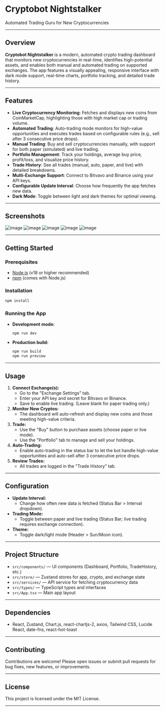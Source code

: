 # Cryptobot Nightstalker

Automated Trading Guru for New Cryptocurrencies

---

## Overview

**Cryptobot Nightstalker** is a modern, automated crypto trading dashboard that monitors new cryptocurrencies in real-time, identifies high-potential assets, and enables both manual and automated trading on supported exchanges. The app features a visually appealing, responsive interface with dark mode support, real-time charts, portfolio tracking, and detailed trade history.

---

## Features

- **Live Cryptocurrency Monitoring**: Fetches and displays new coins from CoinMarketCap, highlighting those with high market cap or trading volume.
- **Automated Trading**: Auto-trading mode monitors for high-value opportunities and executes trades based on configurable rules (e.g., sell after 3 consecutive price drops).
- **Manual Trading**: Buy and sell cryptocurrencies manually, with support for both paper (simulated) and live trading.
- **Portfolio Management**: Track your holdings, average buy price, profit/loss, and visualize price history.
- **Trade History**: See all trades (manual, auto, paper, and live) with detailed breakdowns.
- **Multi-Exchange Support**: Connect to Bitvavo and Binance using your API keys.
- **Configurable Update Interval**: Choose how frequently the app fetches new data.
- **Dark Mode**: Toggle between light and dark themes for optimal viewing.

---

## Screenshots

![image](https://github.com/user-attachments/assets/6990950e-1d6d-4168-a2e2-a90cf88a1bfc)
![image](https://github.com/user-attachments/assets/78b84ca5-2223-424c-a018-54954bde9143)
![image](https://github.com/user-attachments/assets/29d3a5f2-e424-4a9b-873b-4268f30922f3)
![image](https://github.com/user-attachments/assets/1acf531d-5dda-4698-8ff9-455ca9b583ee)
![image](https://github.com/user-attachments/assets/4c06aaca-4014-4731-ac59-4d2e8635dbb1)

---

## Getting Started

### Prerequisites
- [Node.js](https://nodejs.org/) (v18 or higher recommended)
- [npm](https://www.npmjs.com/) (comes with Node.js)

### Installation
```bash
npm install
```

### Running the App
- **Development mode:**
  ```bash
  npm run dev
  ```
- **Production build:**
  ```bash
  npm run build
  npm run preview
  ```

---

## Usage

1. **Connect Exchange(s):**
   - Go to the "Exchange Settings" tab.
   - Enter your API key and secret for Bitvavo or Binance.
   - Save to enable live trading. (Leave blank for paper trading only.)
2. **Monitor New Cryptos:**
   - The dashboard will auto-refresh and display new coins and those meeting high-value criteria.
3. **Trade:**
   - Use the "Buy" button to purchase assets (choose paper or live mode).
   - Use the "Portfolio" tab to manage and sell your holdings.
4. **Auto-Trading:**
   - Enable auto-trading in the status bar to let the bot handle high-value opportunities and auto-sell after 3 consecutive price drops.
5. **Review Trades:**
   - All trades are logged in the "Trade History" tab.

---

## Configuration

- **Update Interval:**
  - Change how often new data is fetched (Status Bar > Interval dropdown).
- **Trading Mode:**
  - Toggle between paper and live trading (Status Bar; live trading requires exchange connection).
- **Theme:**
  - Toggle dark/light mode (Header > Sun/Moon icon).

---

## Project Structure

- `src/components/` — UI components (Dashboard, Portfolio, TradeHistory, etc.)
- `src/store/` — Zustand stores for app, crypto, and exchange state
- `src/services/` — API service for fetching cryptocurrency data
- `src/types/` — TypeScript types and interfaces
- `src/App.tsx` — Main app layout

---

## Dependencies

- React, Zustand, Chart.js, react-chartjs-2, axios, Tailwind CSS, Lucide React, date-fns, react-hot-toast

---

## Contributing

Contributions are welcome! Please open issues or submit pull requests for bug fixes, new features, or improvements.

---

## License

This project is licensed under the MIT License.

---
